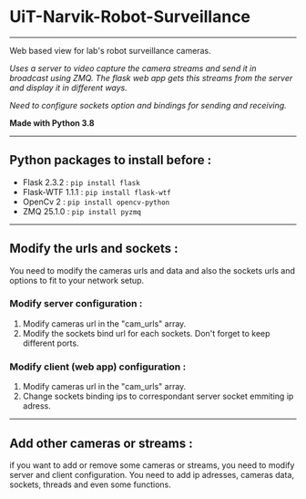 # UiT-Narvik-Robot-Surveillance
---
Web based view for lab's robot surveillance cameras.

*Uses a server to video capture the camera streams and send it in broadcast using ZMQ.*
*The flask web app gets this streams from the server and display it in different ways.*

*Need to configure sockets option and bindings for sending and receiving.*

**Made with Python 3.8**

---
## Python packages to install before : 
- Flask 2.3.2 : `pip install flask`
- Flask-WTF 1.1.1 : `pip install flask-wtf`
- OpenCv 2 : `pip install opencv-python`
- ZMQ 25.1.0 : `pip install pyzmq`

---
## Modify the urls and sockets : 
You need to modify the cameras urls and data and also the sockets urls and options to fit to your network setup.

### Modify server configuration :
1. Modify cameras url in the "cam_urls" array.
2. Modify the sockets bind url for each sockets. Don't forget to keep different ports.

### Modify client (web app) configuration : 
1. Modify cameras url in the "cam_urls" array.
2. Change sockets binding ips to correspondant server socket emmiting ip adress.

---
## Add other cameras or streams : 
if you want to add or remove some cameras or streams, you need to modify server and client configuration.
You need to add ip adresses, cameras data, sockets, threads and even some functions.

